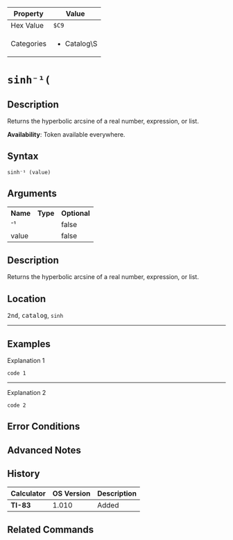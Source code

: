 | Property      | Value |
|---------------|-------|
| Hex Value     | `$C9`|
| Categories    | <ul><li>Catalog\S</li></ul> |

# `sinh⁻¹(`

## Description
Returns the hyperbolic arcsine of a real number, expression, or list.


<b>Availability</b>: Token available everywhere.

## Syntax
`sinh⁻¹ (value)`

## Arguments
<table>
<tr><th>Name</th><th>Type</th><th>Optional</th></tr>

<tr><td>⁻¹</td><td></td><td>false</td></tr>

<tr><td>value</td><td></td><td>false</td></tr>

</table>

## Description
Returns the hyperbolic arcsine of a real number, expression, or list.

## Location
<kbd>2nd</kbd>, <kbd>catalog</kbd>, `sinh`
<hr>

## Examples

Explanation 1
```ti-basic
code 1
```
---
Explanation 2
```ti-basic
code 2
```

## Error Conditions


## Advanced Notes


## History
| Calculator | OS Version | Description |
|------------|------------|-------------|
| <b>TI-83</b> | 1.010 | Added

## Related Commands

    